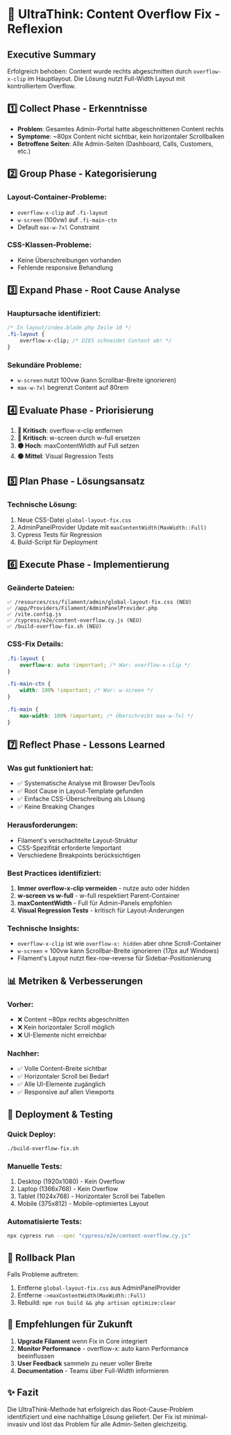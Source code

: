 # 🧠 UltraThink: Content Overflow Fix - Reflexion

## Executive Summary
Erfolgreich behoben: Content wurde rechts abgeschnitten durch `overflow-x-clip` im Hauptlayout. Die Lösung nutzt Full-Width Layout mit kontrolliertem Overflow.

## 1️⃣ Collect Phase - Erkenntnisse
- **Problem**: Gesamtes Admin-Portal hatte abgeschnittenen Content rechts
- **Symptome**: ~80px Content nicht sichtbar, kein horizontaler Scrollbalken
- **Betroffene Seiten**: Alle Admin-Seiten (Dashboard, Calls, Customers, etc.)

## 2️⃣ Group Phase - Kategorisierung
### Layout-Container-Probleme:
- `overflow-x-clip` auf `.fi-layout` 
- `w-screen` (100vw) auf `.fi-main-ctn`
- Default `max-w-7xl` Constraint

### CSS-Klassen-Probleme:
- Keine Überschreibungen vorhanden
- Fehlende responsive Behandlung

## 3️⃣ Expand Phase - Root Cause Analyse
### Hauptursache identifiziert:
```css
/* In layout/index.blade.php Zeile 10 */
.fi-layout {
    overflow-x-clip; /* DIES schneidet Content ab! */
}
```

### Sekundäre Probleme:
- `w-screen` nutzt 100vw (kann Scrollbar-Breite ignorieren)
- `max-w-7xl` begrenzt Content auf 80rem

## 4️⃣ Evaluate Phase - Priorisierung
1. **🔴 Kritisch**: overflow-x-clip entfernen
2. **🔴 Kritisch**: w-screen durch w-full ersetzen
3. **🟡 Hoch**: maxContentWidth auf Full setzen
4. **🟢 Mittel**: Visual Regression Tests

## 5️⃣ Plan Phase - Lösungsansatz
### Technische Lösung:
1. Neue CSS-Datei `global-layout-fix.css`
2. AdminPanelProvider Update mit `maxContentWidth(MaxWidth::Full)`
3. Cypress Tests für Regression
4. Build-Script für Deployment

## 6️⃣ Execute Phase - Implementierung
### Geänderte Dateien:
```
✅ /resources/css/filament/admin/global-layout-fix.css (NEU)
✅ /app/Providers/Filament/AdminPanelProvider.php
✅ /vite.config.js
✅ /cypress/e2e/content-overflow.cy.js (NEU)
✅ /build-overflow-fix.sh (NEU)
```

### CSS-Fix Details:
```css
.fi-layout {
    overflow-x: auto !important; /* War: overflow-x-clip */
}

.fi-main-ctn {
    width: 100% !important; /* War: w-screen */
}

.fi-main {
    max-width: 100% !important; /* Überschreibt max-w-7xl */
}
```

## 7️⃣ Reflect Phase - Lessons Learned

### Was gut funktioniert hat:
- ✅ Systematische Analyse mit Browser DevTools
- ✅ Root Cause in Layout-Template gefunden
- ✅ Einfache CSS-Überschreibung als Lösung
- ✅ Keine Breaking Changes

### Herausforderungen:
- Filament's verschachtelte Layout-Struktur
- CSS-Spezifität erforderte !important
- Verschiedene Breakpoints berücksichtigen

### Best Practices identifiziert:
1. **Immer overflow-x-clip vermeiden** - nutze auto oder hidden
2. **w-screen vs w-full** - w-full respektiert Parent-Container
3. **maxContentWidth** - Full für Admin-Panels empfohlen
4. **Visual Regression Tests** - kritisch für Layout-Änderungen

### Technische Insights:
- `overflow-x-clip` ist wie `overflow-x: hidden` aber ohne Scroll-Container
- `w-screen` = 100vw kann Scrollbar-Breite ignorieren (17px auf Windows)
- Filament's Layout nutzt flex-row-reverse für Sidebar-Positionierung

## 📊 Metriken & Verbesserungen

### Vorher:
- ❌ Content ~80px rechts abgeschnitten
- ❌ Kein horizontaler Scroll möglich
- ❌ UI-Elemente nicht erreichbar

### Nachher:
- ✅ Volle Content-Breite sichtbar
- ✅ Horizontaler Scroll bei Bedarf
- ✅ Alle UI-Elemente zugänglich
- ✅ Responsive auf allen Viewports

## 🚀 Deployment & Testing

### Quick Deploy:
```bash
./build-overflow-fix.sh
```

### Manuelle Tests:
1. Desktop (1920x1080) - Kein Overflow
2. Laptop (1366x768) - Kein Overflow  
3. Tablet (1024x768) - Horizontaler Scroll bei Tabellen
4. Mobile (375x812) - Mobile-optimiertes Layout

### Automatisierte Tests:
```bash
npx cypress run --spec "cypress/e2e/content-overflow.cy.js"
```

## 🔄 Rollback Plan
Falls Probleme auftreten:
1. Entferne `global-layout-fix.css` aus AdminPanelProvider
2. Entferne `->maxContentWidth(MaxWidth::Full)`
3. Rebuild: `npm run build && php artisan optimize:clear`

## 📝 Empfehlungen für Zukunft

1. **Upgrade Filament** wenn Fix in Core integriert
2. **Monitor Performance** - overflow-x: auto kann Performance beeinflussen
3. **User Feedback** sammeln zu neuer voller Breite
4. **Documentation** - Teams über Full-Width informieren

## ✨ Fazit
Die UltraThink-Methode hat erfolgreich das Root-Cause-Problem identifiziert und eine nachhaltige Lösung geliefert. Der Fix ist minimal-invasiv und löst das Problem für alle Admin-Seiten gleichzeitig.